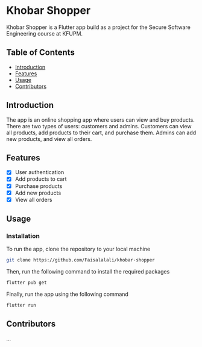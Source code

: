# Khobar Shopper
Khobar Shopper is a Flutter app build as a project for the Secure Software Engineering course at KFUPM.

## Table of Contents
- [Introduction](#introduction)
- [Features](#features)
- [Usage](#usage)
- [Contributors](#contributors)

## Introduction
The app is an online shopping app where users can view and buy products. There are two types of users: customers and admins. Customers can view all products, add products to their cart, and purchase them. Admins can add new products, and view all orders.

## Features
- [x] User authentication
- [x] Add products to cart
- [x] Purchase products
- [x] Add new products
- [x] View all orders

## Usage
### Installation
To run the app, clone the repository to your local machine
```bash
git clone https://github.com/Faisalalali/khobar-shopper
```
Then, run the following command to install the required packages
```bash
flutter pub get
```
Finally, run the app using the following command
```bash
flutter run
```

## Contributors
...